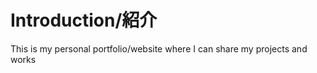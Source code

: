 

# Introduction/紹介

This is my personal portfolio/website where I can share my projects and works

